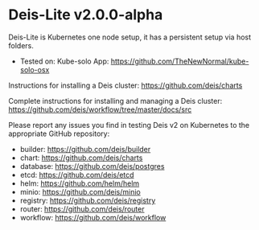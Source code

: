 # Deis-Lite v2.0.0-alpha

Deis-Lite is Kubernetes one node setup, it has a persistent setup via host folders.

* Tested on:
Kube-solo App: https://github.com/TheNewNormal/kube-solo-osx

Instructions for installing a Deis cluster:
https://github.com/deis/charts

Complete instructions for installing and managing a Deis cluster:
https://github.com/deis/workflow/tree/master/docs/src


Please report any issues you find in testing Deis v2 on Kubernetes
to the appropriate GitHub repository:
- builder: https://github.com/deis/builder
- chart: https://github.com/deis/charts
- database: https://github.com/deis/postgres
- etcd: https://github.com/deis/etcd
- helm: https://github.com/helm/helm
- minio: https://github.com/deis/minio
- registry: https://github.com/deis/registry
- router: https://github.com/deis/router
- workflow: https://github.com/deis/workflow
